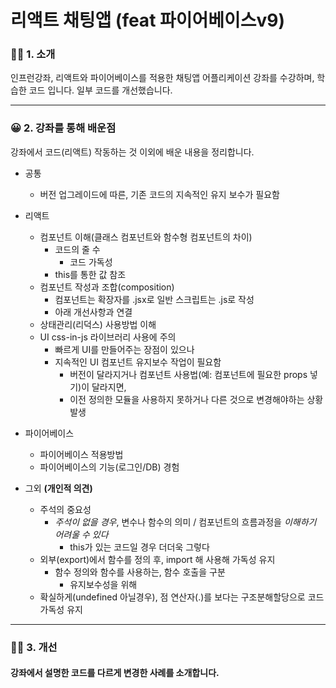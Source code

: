 # 리액트 채팅앱 (feat 파이어베이스v9)

### 💁🏻 1. 소개
인프런강좌, 리액트와 파이어베이스를 적용한 채팅앱 어플리케이션 강좌를 수강하며, 학습한 코드 입니다.
일부 코드를 개선했습니다.

---

### 😀 2. 강좌를 통해 배운점
강좌에서 코드(리액트) 작동하는 것 이외에 배운 내용을 정리합니다.

+ 공통
  + 버전 업그레이드에 따른, 기존 코드의 지속적인 유지 보수가 필요함 

+ 리액트 
  + 컴포넌트 이해(클래스 컴포넌트와 함수형 컴포넌트의 차이)
    + 코드의 줄 수
      + 코드 가독성    
    + this를 통한 값 참조 
  + 컴포넌트 작성과 조합(composition)
    + 컴포넌트는 확장자를 .jsx로 일반 스크립트는 .js로 작성
    + 아래 개선사항과 연결
  + 상태관리(리덕스) 사용방법 이해
  + UI css-in-js 라이브러리 사용에 주의
    + 빠르게 UI를 만들어주는 장점이 있으나
    + 지속적인 UI 컴포넌트 유지보수 작업이 필요함
      + 버전이 달라지거나 컴포넌트 사용법(예: 컴포넌트에 필요한 props 넣기)이 달라지면, 
      + 이전 정의한 모듈을 사용하지 못하거나 다른 것으로 변경해야하는 상황 발생
  
+ 파이어베이스
  + 파이어베이스 적용방법
  + 파이어베이스의 기능(로그인/DB) 경험

+ 그외 **(개인적 의견)**
  + 주석의 중요성
    + *주석이 없을 경우*, 변수나 함수의 의미 / 컴포넌트의 흐름과정을 *이해하기 어려울 수 있다*
      + this가 있는 코드일 경우 더더욱 그렇다
  + 외부(export)에서 함수를 정의 후, import 해 사용해 가독성 유지   
    + 함수 정의와 함수를 사용하는, 함수 호출을 구분
      +  유지보수성을 위해
  + 확실하게(undefined 아닐경우), 점 연산자(.)를 보다는 구조분해할당으로 코드 가독성 유지
 
---  
  
### 👋🏻 3. 개선
#### 강좌에서 설명한 코드를 다르게 변경한 사례를 소개합니다.
